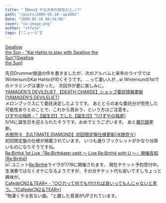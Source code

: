 ```yaml
---
title: "【News】やる大矢が辞任だと…!?"
path: "/posts/2009-05-18--wp1082"
date: "2009-05-18 08:34:06"
cover: "no-image.png"
author: "stfate"
tags: ["ニュース"]
---
```


<style type="text/css">
<!--
p {white-space: pre-wrap};
-->
</style>

<a class="topics" href="http://www.swallowthesun.net/2007/" target="_blank">Swallow the Sun - "Kai Hahto to play with Swallow the Sun"</a><span class="junre">[<a href="http://www.swallowthesun.net/2007/" target="_blank">Swallow the Sun</a>]</span>
<div class="news">先日Drummer脱退の件を書きましたが、次のアルバムと来年のライヴではWintersunのKai Hahtoが叩くそうです。
…って凄い人が…w Wintersunの1stでのドラミングは凄かった。
次回作が更に楽しみに。</div>
<a class="topics" href="http://devileliet.gozaru.jp/" target="_blank">YAMAGEN'S DEVILELIET 【DEATH CHARGE】ショップ委託情報更新</a><span class="junre">[<a href="http://devileliet.gozaru.jp/" target="_blank">YAMAGEN'S DEVILELIET</a>]</span>
<div class="news">メロンブックスにて委託決定したようです。
あととらのあな委託分が完売した可能性ありとのことで、これから買おう、という方はご注意を。</div>
<a class="topics" href="http://www.pizuya.com/" target="_blank">ぴずやの独房 - "【誕生日】でした【誕生日】"</a><span class="junre">[<a href="http://www.pizuya.com/" target="_blank">ぴずやの独房</a>]</span>
<div class="news">5/14に誕生日を迎えられたそうです。おめでとうございます。
あと<a href="http://www.pizuya.com/sb/sb.cgi?eid=41" target="_blank">備忘録</a>更新。</div>
<a class="topics" href="http://www.mizukinana.jp/special/diamond/index.html" target="_blank">水樹奈々 【ULTIMATE DIAMOND】初回限定盤仕様更新</a><span class="junre">[<a href="http://www.mizukinana.jp/" target="_blank">水樹奈々</a>]</span>
<div class="news">初回限定盤の仕様が掲載されています。
いつも通りブックレットがかなり分厚いものになりそうですね。</div>
<a class="topics" href="http://rebirtheater.soranetarium.com/" target="_blank">Re:Birthё 1st Live「Re:Birthёater petit ～ Live Re:Birthё with U ～」開催告知</a><span class="junre">[<a href="http://locusnote.net/rebirthe/" target="_blank">Re:Birthё</a>]</span>
<div class="news"><a href="http://rebirtheater.soranetarium.com/" target="_blank"><img src="http://rebirtheater.soranetarium.com/banner500.jpg "></a>
ユニット<a href="http://locusnote.net/rebirthe/" target="_blank">Re:Birthё</a>ライヴが7/19に開催されます。
現在チケット予約受付中。
生演奏ではなくオケになるようですが、その分チケット代も安いですしちょっと興味が。</div>
<a class="topics" href="http://homepage2.nifty.com/cn2/" target="_blank">CafedeCN2＆TEAR* - "○○力って何でも付ければ良いってもんじゃないと思う。"</a><span class="junre">[<a href="http://homepage2.nifty.com/cn2/" target="_blank">CafedeCN2＆TEAR*</a>]</span>
<div class="news">"物凄くやる気ない曲。"と題した音源がUPされています。</div>
